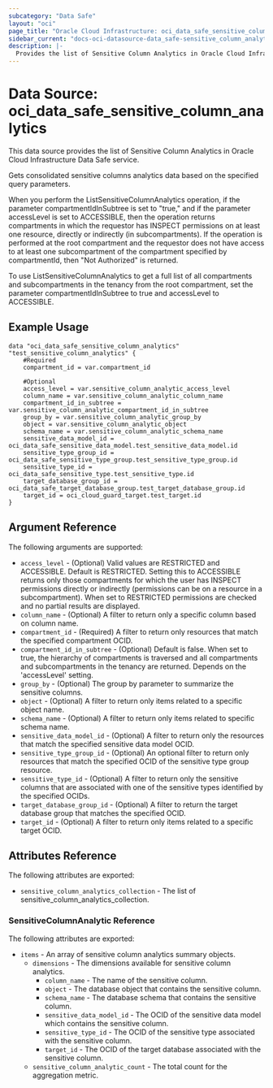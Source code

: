 ```yaml
---
subcategory: "Data Safe"
layout: "oci"
page_title: "Oracle Cloud Infrastructure: oci_data_safe_sensitive_column_analytics"
sidebar_current: "docs-oci-datasource-data_safe-sensitive_column_analytics"
description: |-
  Provides the list of Sensitive Column Analytics in Oracle Cloud Infrastructure Data Safe service
---
```


# Data Source: oci_data_safe_sensitive_column_analytics
This data source provides the list of Sensitive Column Analytics in Oracle Cloud Infrastructure Data Safe service.

Gets consolidated sensitive columns analytics data based on the specified query parameters.

When you perform the ListSensitiveColumnAnalytics operation, if the parameter compartmentIdInSubtree is set to "true," and if the
parameter accessLevel is set to ACCESSIBLE, then the operation returns compartments in which the requestor has INSPECT
permissions on at least one resource, directly or indirectly (in subcompartments). If the operation is performed at the
root compartment and the requestor does not have access to at least one subcompartment of the compartment specified by
compartmentId, then "Not Authorized" is returned.

To use ListSensitiveColumnAnalytics to get a full list of all compartments and subcompartments in the tenancy from the root compartment,
set the parameter compartmentIdInSubtree to true and accessLevel to ACCESSIBLE.


## Example Usage

```hcl
data "oci_data_safe_sensitive_column_analytics" "test_sensitive_column_analytics" {
	#Required
	compartment_id = var.compartment_id

	#Optional
	access_level = var.sensitive_column_analytic_access_level
	column_name = var.sensitive_column_analytic_column_name
	compartment_id_in_subtree = var.sensitive_column_analytic_compartment_id_in_subtree
	group_by = var.sensitive_column_analytic_group_by
	object = var.sensitive_column_analytic_object
	schema_name = var.sensitive_column_analytic_schema_name
	sensitive_data_model_id = oci_data_safe_sensitive_data_model.test_sensitive_data_model.id
	sensitive_type_group_id = oci_data_safe_sensitive_type_group.test_sensitive_type_group.id
	sensitive_type_id = oci_data_safe_sensitive_type.test_sensitive_type.id
	target_database_group_id = oci_data_safe_target_database_group.test_target_database_group.id
	target_id = oci_cloud_guard_target.test_target.id
}
```

## Argument Reference

The following arguments are supported:

* `access_level` - (Optional) Valid values are RESTRICTED and ACCESSIBLE. Default is RESTRICTED. Setting this to ACCESSIBLE returns only those compartments for which the user has INSPECT permissions directly or indirectly (permissions can be on a resource in a subcompartment). When set to RESTRICTED permissions are checked and no partial results are displayed. 
* `column_name` - (Optional) A filter to return only a specific column based on column name.
* `compartment_id` - (Required) A filter to return only resources that match the specified compartment OCID.
* `compartment_id_in_subtree` - (Optional) Default is false. When set to true, the hierarchy of compartments is traversed and all compartments and subcompartments in the tenancy are returned. Depends on the 'accessLevel' setting. 
* `group_by` - (Optional) The group by parameter to summarize the sensitive columns.
* `object` - (Optional) A filter to return only items related to a specific object name.
* `schema_name` - (Optional) A filter to return only items related to specific schema name.
* `sensitive_data_model_id` - (Optional) A filter to return only the resources that match the specified sensitive data model OCID.
* `sensitive_type_group_id` - (Optional) An optional filter to return only resources that match the specified OCID of the sensitive type group resource.
* `sensitive_type_id` - (Optional) A filter to return only the sensitive columns that are associated with one of the sensitive types identified by the specified OCIDs.
* `target_database_group_id` - (Optional) A filter to return the target database group that matches the specified OCID.
* `target_id` - (Optional) A filter to return only items related to a specific target OCID.


## Attributes Reference

The following attributes are exported:

* `sensitive_column_analytics_collection` - The list of sensitive_column_analytics_collection.

### SensitiveColumnAnalytic Reference

The following attributes are exported:

* `items` - An array of sensitive column analytics summary objects.
	* `dimensions` - The dimensions available for sensitive column analytics.
		* `column_name` - The name of the sensitive column.
		* `object` - The database object that contains the sensitive column.
		* `schema_name` - The database schema that contains the sensitive column.
		* `sensitive_data_model_id` - The OCID of the sensitive data model which contains the sensitive column.
		* `sensitive_type_id` - The OCID of the sensitive type associated with the sensitive column.
		* `target_id` - The OCID of the target database associated with the sensitive column.
	* `sensitive_column_analytic_count` - The total count for the aggregation metric.

